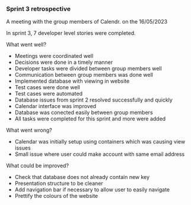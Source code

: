 ### Sprint 3 retrospective

A meeting with the group members of Calendr. on the 16/05/2023

In sprint 3, 7 developer level stories were completed.

What went well?

- Meetings were coordinated well
- Decisions were done in a timely manner
- Developer tasks were divided between group members well
- Communication between group members was done well
- Implemented database with viewing in website
- Test cases were done well
- Test cases were automated
- Database issues from sprint 2 resolved successfully and quickly
- Calendar interface was improved
- Database was conected easily between group members
- All tasks were completed for this sprint and more were added

What went wrong?

- Calendar was initially setup using containers which was causing view issues
- Small issue where user could make account with same email address


What could be improved?

- Check that database does not already contain new key
- Presentation structure to be cleaner
- Add navigation bar if necessary to allow user to easily navigate
- Prettify the colours of the website

